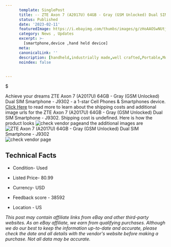 ```yaml
---
      template: SinglePost
      title: -- ZTE Axon 7 (A2017U) 64GB - Gray (GSM Unlocked) Dual SIM Smartphone - J9302
      status: Published
      date: '2023-02-11'
      featuredImage: https://i.ebayimg.com/thumbs/images/g/zHoAAOSwNUtjxsQf/s-l225.jpg
      category: News , Updates
      excerpt: >-
        [smartphone,device ,hand held device]
      meta:
      canonicalLink: ''
      description: [handheld,industrially made,well crafted,Portable,Mobile,Compact,Convenient,Lightweight,Maneuverable,Man-portable,Miniature,Carriable,Hand-held,Light,Holdable,Transportable,Mobile device,Pocket-sized,On-the-go,Wireless,Cordless,Compact size,Convenient size, smartphone,device ,hand held device]
      noindex: false
      
        
---
```

$

Achieve your dreams ZTE Axon 7 (A2017U) 64GB - Gray (GSM Unlocked) Dual SIM Smartphone - J9302 - a 1-star Cell Phones & Smartphones device. [Click Here](https://www.ebay.com/itm/144905072802?hash=item21bd03f0a2%3Ag%3AzHoAAOSwNUtjxsQf&mkevt=1&mkcid=1&mkrid=711-53200-19255-0&campid=%253CePNCampaignId%253E&customid=%253CreferenceId%253E&toolid=10049) to read more to learn about the shipping costs and additional image urls for the ZTE Axon 7 (A2017U) 64GB - Gray (GSM Unlocked) Dual SIM Smartphone - J9302. Shipping cost is undefined. Here is how the product looks ![check vendor page](https://i.ebayimg.com/thumbs/images/g/zHoAAOSwNUtjxsQf/s-l225.jpg)and the additional images are![ZTE Axon 7 (A2017U) 64GB - Gray (GSM Unlocked) Dual SIM Smartphone - J9302](https://i.ebayimg.com/images/g/zHoAAOSwNUtjxsQf/s-l1600.jpg)![check vendor page](https://origin-galleryplus.ebayimg.com/ws/web/144905072802_2_0_1/225x225.jpg,https://origin-galleryplus.ebayimg.com/ws/web/144905072802_3_0_1/225x225.jpg,https://origin-galleryplus.ebayimg.com/ws/web/144905072802_4_0_1/225x225.jpg,https://origin-galleryplus.ebayimg.com/ws/web/144905072802_5_0_1/225x225.jpg,https://origin-galleryplus.ebayimg.com/ws/web/144905072802_6_0_1/225x225.jpg,https://origin-galleryplus.ebayimg.com/ws/web/144905072802_7_0_1/225x225.jpg)



 ## Technical Facts 



     
      

 - Condition- Used 


      

 - Listed Price- 80.99 


      

 - Currency- USD 


      

 - Feedback score - 38592 


      

 - Location - US 


      
      

 *_This post may contain affiliate links from eBay and other third-party websites. As an eBay affiliate, we earn from qualifying purchases. Although we do our best to keep the information up-to-date and accurate, please check the date and all details with the vendor's website before making a purchase. Not all data may be accurate._*






